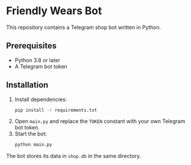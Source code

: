 # Friendly Wears Bot

This repository contains a Telegram shop bot written in Python.

## Prerequisites

- Python 3.8 or later
- A Telegram bot token

## Installation

1. Install dependencies:
   ```bash
   pip install -r requirements.txt
   ```
2. Open `main.py` and replace the `TOKEN` constant with your own Telegram bot token.
3. Start the bot:
   ```bash
   python main.py
   ```

The bot stores its data in `shop.db` in the same directory.
